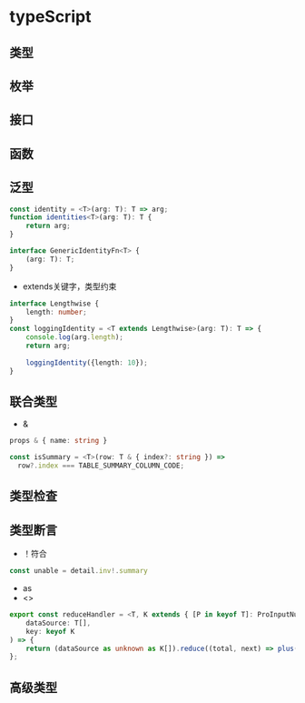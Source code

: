 # typeScript

## 类型
## 枚举
## 接口
## 函数

## 泛型
```typescript
const identity = <T>(arg: T): T => arg;
function identities<T>(arg: T): T {
    return arg;
}

interface GenericIdentityFn<T> {
    (arg: T): T;
}
```
+ extends关键字，类型约束
```typescript
interface Lengthwise {
    length: number;
}
const loggingIdentity = <T extends Lengthwise>(arg: T): T => {
    console.log(arg.length);
    return arg;
    
    loggingIdentity({length: 10});
}
```
## 联合类型
+ &

```typescript
props & { name: string }

const isSummary = <T>(row: T & { index?: string }) =>
  row?.index === TABLE_SUMMARY_COLUMN_CODE;
```

## 类型检查
## 类型断言

-  ！符合
```typescript
const unable = detail.inv!.summary
```

-  as
-  <>
```typescript
export const reduceHandler = <T, K extends { [P in keyof T]: ProInputNumberValueType }>(
    dataSource: T[],
    key: keyof K
) => {
    return (dataSource as unknown as K[]).reduce((total, next) => plus(total, next[key]), 0);
};
```

## 高级类型